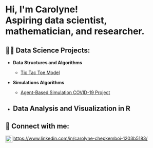 <h1>Hi, I'm Carolyne! <br/>Aspiring data scientist, mathematician, and researcher. 
<h2>👨‍💻 Data Science Projects:</h2>

- <b>Data Structures and Algorithms </b>
  - [Tic Tac Toe Model](https://github.com/carolynchep/tictactoe)
- <b>Simulations Algorithms</b>
  - [Agent-Based Simulation COVID-19 Project](https://github.com/carolynchep/covidtransmission)
  
- <b>Data Analysis and Visualization in R</b>
  -




<h2> 🤳 Connect with me:</h2>


<img align="left" alt="carolynchep | LinkedIn" width="22px" src="https://cdn.jsdelivr.net/npm/simple-icons@v3/icons/linkedin.svg" />

https://www.linkedin.com/in/carolyne-chepkemboi-1203b5183/


